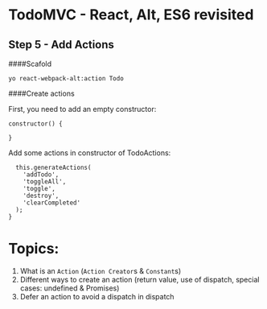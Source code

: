 
# TodoMVC - React, Alt, ES6 revisited


## Step 5 - Add Actions 

####Scafold
``` 
yo react-webpack-alt:action Todo
```

####Create actions

First, you need to add an empty constructor: 

```
constructor() {

}
```

Add some actions in constructor of TodoActions:

```
  this.generateActions(
    'addTodo',
    'toggleAll',
    'toggle',
    'destroy',
    'clearCompleted'
  );
}
```


# Topics:

1. What is an `Action` (`Action Creator`s & `Constant`s)
2. Different ways to create an action (return value, use of dispatch, special cases: undefined & Promises)
3. Defer an action to avoid a dispatch in dispatch
